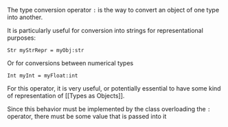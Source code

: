 The type conversion operator `:` is the way to convert an object of one type into another.

It is particularly useful for conversion into strings for representational purposes:
``` Lodge
Str myStrRepr = myObj:str
```


Or for conversions between numerical types
``` Lodge
Int myInt = myFloat:int
```


For this operator, it is very useful, or potentially essential to have some kind of representation of [[Types as Objects]]. 

Since this behavior must be implemented by the class overloading the `:` operator, there must be some value that is passed into it
